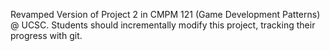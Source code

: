 Revamped Version of Project 2 in CMPM 121 (Game Development Patterns) @ UCSC. 
Students should incrementally modify this project, tracking their progress with git.
